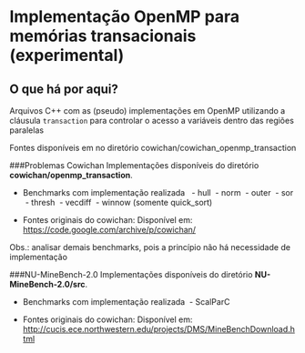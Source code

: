 # Implementação OpenMP para memórias transacionais (experimental)

## O que há por aqui?
Arquivos C++ com as (pseudo) implementações em OpenMP utilizando a cláusula `transaction` para controlar o acesso a variáveis dentro das regiões paralelas

Fontes disponíveis em no diretório cowichan/cowichan_openmp_transaction

###Problemas Cowichan
Implementações disponíveis do diretório **cowichan/openmp_transaction**.

- Benchmarks com implementação realizada
&nbsp; - hull
&nbsp;- norm
&nbsp;- outer
&nbsp;- sor
&nbsp;- thresh
&nbsp;- vecdiff
&nbsp;- winnow (somente quick_sort)

- Fontes originais do cowichan:
Disponível em: https://code.google.com/archive/p/cowichan/

Obs.: analisar demais benchmarks, pois a princípio não há necessidade de implementação

###NU-MineBench-2.0
Implementações disponíveis do diretório **NU-MineBench-2.0/src**.

- Benchmarks com implementação realizada
&nbsp;- ScalParC

- Fontes originais do cowichan:
Disponível em: http://cucis.ece.northwestern.edu/projects/DMS/MineBenchDownload.html
